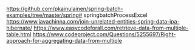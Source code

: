 https://github.com/pkainulainen/spring-batch-examples/tree/master/spring# springbatchProcessExcel
https://www.javachinna.com/join-unrelated-entities-spring-data-jpa-hibernate/
https://www.easycodeforall.com/retrieve-data-from-multiple-table.html
https://www.codeproject.com/Questions/5255697/Right-approach-for-aggregating-data-from-multiple
